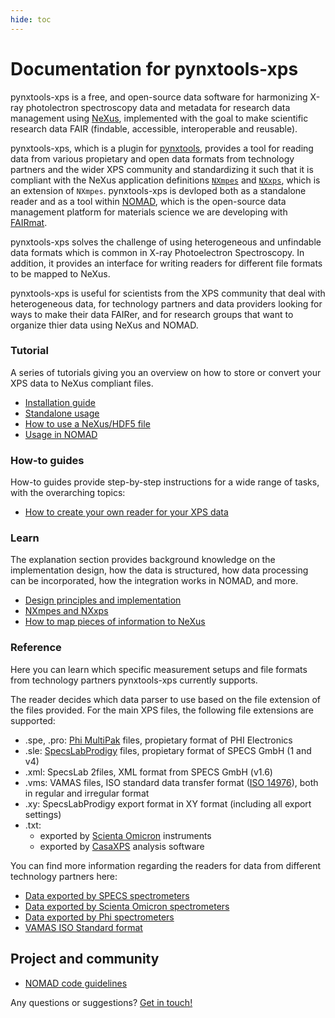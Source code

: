 ```yaml
---
hide: toc
---
```


# Documentation for pynxtools-xps

pynxtools-xps is a free, and open-source data software for harmonizing X-ray photolectron spectroscopy data and metadata for research data management using [NeXus](https://www.nexusformat.org/), implemented with the goal to make scientific research data FAIR (findable, accessible, interoperable and reusable).

pynxtools-xps, which is a plugin for [pynxtools](https://github.com/FAIRmat-NFDI/pynxtools), provides a tool for reading data from various propietary and open data formats from technology partners and the wider XPS community and standardizing it such that it is compliant with the NeXus application definitions [`NXmpes`](https://fairmat-nfdi.github.io/nexus_definitions/classes/contributed_definitions/NXmpes.html) and [`NXxps`](https://fairmat-nfdi.github.io/nexus_definitions/classes/contributed_definitions/NXxps.html), which is an extension of `NXmpes`. pynxtools-xps is devloped both as a standalone reader and as a tool within [NOMAD](https://nomad-lab.eu/), which is the open-source data management platform for materials science we are developing with [FAIRmat](https://www.fairmat-nfdi.eu/fairmat/).

pynxtools-xps solves the challenge of using heterogeneous and unfindable data formats which is common in X-ray Photoelectron Spectroscopy. In addition, it provides an interface for writing readers for different file formats to be mapped to NeXus.

pynxtools-xps is useful for scientists from the XPS community that deal with heterogeneous data, for technology partners and data providers looking for ways to make their data FAIRer, and for research groups that want to organize thier data using NeXus and NOMAD.

<div markdown="block" class="home-grid">
<div markdown="block"> 

### Tutorial

A series of tutorials giving you an overview on how to store or convert your XPS data to NeXus compliant files.

- [Installation guide](tutorial/installation.md)
- [Standalone usage](tutorial/standalone.md)
- [How to use a NeXus/HDF5 file](tutorial/nexusio.md)
- [Usage in NOMAD](tutorial/nomad.md)

</div>
<div markdown="block">

### How-to guides

How-to guides provide step-by-step instructions for a wide range of tasks, with the overarching topics:

- [How to create your own reader for your XPS data](how-tos/build_a_reader.md)

</div>

<div markdown="block">

### Learn

The explanation section provides background knowledge on the implementation design, how the data is structured, how data processing can be incorporated, how the integration works in NOMAD, and more.

- [Design principles and implementation](explanation/implementation.md)
- [NXmpes and NXxps](explanation/appdefs.md)
- [How to map pieces of information to NeXus](explanation/contextualization.md)
<!-- - [Data processing](explanation/data_processing.md) -->
<!-- - - [NOMAD integration](explanation/nomad_integration.md) -->

</div>
<div markdown="block">

### Reference

Here you can learn which specific measurement setups and file formats from technology partners pynxtools-xps currently supports.

The reader decides which data parser to use based on the file extension of the files provided. For the main XPS files, the following file extensions are supported:
- .spe, .pro: [Phi MultiPak](https://www.phi.com/surface-analysis-equipment/genesis.html#software:multi-pak-data-reduction-software/) files, propietary format of PHI Electronics
- .sle: [SpecsLabProdigy](https://www.specs-group.com/nc/specs/products/detail/prodigy/) files, propietary format of SPECS GmbH (1 and v4)
- .xml: SpecsLab 2files, XML format from SPECS GmbH (v1.6)
- .vms: VAMAS files, ISO standard data transfer format ([ISO 14976](https://www.iso.org/standard/24269.html)), both in regular and irregular format
- .xy: SpecsLabProdigy export format in XY format (including all export settings)
- .txt:
  - exported by [Scienta Omicron](https://scientaomicron.com/en) instruments
  - exported by [CasaXPS](https://www.casaxps.com/) analysis software

You can find more information regarding the readers for data from different technology partners here:

- [Data exported by SPECS spectrometers](reference/specs.md)
- [Data exported by Scienta Omicron spectrometers](reference/scienta.md)
- [Data exported by Phi spectrometers](reference/phi.md)
- [VAMAS ISO Standard format](reference/vms.md)

</div>
</div>

<h2>Project and community</h2>

- [NOMAD code guidelines](reference/code_guidelines.md) 

Any questions or suggestions? [Get in touch!](https://www.fair-di.eu/fairmat/about-fairmat/team-fairmat)
